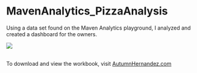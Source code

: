 # MavenAnalytics_PizzaAnalysis
Using a data set found on the Maven Analytics playground, I analyzed and created a dashboard for the owners.

<img src="https://ficklehobbyist.com/wp-content/uploads/2023/03/Pizza_Palace_Dashboard_Final.png"><br><br>

To download and view the workbook, visit <a href="https://www.autumnhernandez.com">AutumnHernandez.com</a>
